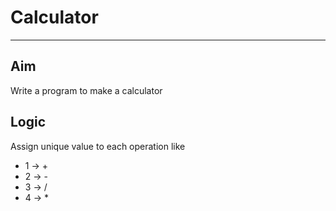 # Calculator

---

## Aim

Write a program to make a calculator

## Logic

Assign unique value to each operation like

- 1 -> +
- 2 -> -
- 3 -> /
- 4 -> \*
